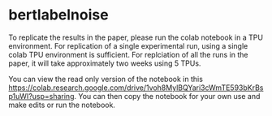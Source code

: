 # bertlabelnoise

To replicate the results in the paper, please run the colab notebook in a TPU environment. For replication of a single experimental run, using a single colab TPU environment is sufficient. For replciation of all the runs in the paper, it will take approximately two weeks using 5 TPUs. 

You can view the read only version of the notebook in this https://colab.research.google.com/drive/1voh8MylBQYari3cWmTE593bKrBsp1uWI?usp=sharing. You can then copy the notebook for your own use and make edits or run the notebook. 
